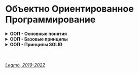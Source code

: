 <h1>Объектно Ориентированное Программирование</h1>


[//]: # (ООП - Основные понятия)
<details><summary><b>ООП - Основные понятия</b></summary><p>

- **Объектно-ориентированное программирование (ООП)** — методология программирования, основанная на представлении программы в виде совокупности объектов, каждый из которых является экземпляром определенного класса, а классы образуют иерархию наследования.
- 
- **Основные понятия**
  - **Класс** - абстрактное описание автомобиля. Чертёж
  - **Объект** - конкретная реализация автомобиля, данная машина
  - **Свойства** - характеристики харакерные для всех машин. Количество колес, цвет, количество бензина...
  - **Методы** - команды, на которые может реагировать машина. По сути функции, которые может вызывать каждый объект.
  - **Геттеры и сеттеры** - спец. методы, для добавления/получения свойств объекта (чтоб не использовать приватные
    свойста)
- 
- **Разные модели (подходы) ООП**
  - Компонентно-ориентированное программирование
  - Прототипно-ориентированное программирование
  - Агентно-ориентированное программирование
- 
- **Шаблоны проектирования "банды четырёх" GoF**
  - [Legmo Notes - Шаблоны проектирования](Pattern.md)
  - [Habr - Шпаргалка по шаблонам проектирования](https://habr.com/ru/post/210288/)
- 
- **Ссылки**
  - [code.mu - на пальцах](http://code.mu/books/javascript/oop/)
  - [code.mu - тоже на пальцах](http://code.mu/books/php/oop/osnovy-raboty-s-objektno-orientirovannym-programmirovaniem-v-php-1.html)
  - [Habr - на пальцах 1](https://habr.com/ru/post/87205/)
  - [Habr - на пальцах 2](https://habr.com/ru/post/87119/)
  - [Что такое ООП в паре слов](https://javarush.ru/groups/posts/1966-principih-obhhektno-orientirovannogo-programmirovanija)
  - [Habr - Понимание ООП в JS](https://habr.com/ru/company/enterra/blog/153365/)
  - [MDN](https://developer.mozilla.org/ru/docs/Web/JavaScript/Guide/Details_of_the_Object_Model)
  - [Википедия - парадигмы программирования](https://ru.wikipedia.org/wiki/%D0%9F%D0%B0%D1%80%D0%B0%D0%B4%D0%B8%D0%B3%D0%BC%D0%B0_%D0%BF%D1%80%D0%BE%D0%B3%D1%80%D0%B0%D0%BC%D0%BC%D0%B8%D1%80%D0%BE%D0%B2%D0%B0%D0%BD%D0%B8%D1%8F)
  - [YouTube - Ментальное программирование](https://www.youtube.com/watch?v=EEq1wdM2M2w)

<br></p>
</details>

[//]: # (ООП - Базовые принципы )
<details><summary><b>ООП - Базовые принципы </b></summary><p>

- `Наследование
  - механизм, который позволяет описать новый класс на основе существующего (родительского). При этом свойства и функциональность родительского класса заимствуются новым классом. Нужно, прежде всего, для повторного использование кода. Cвойство системы, позволяющее описать новый класс на основе уже существующего с частично или полностью заимствующейся функциональностью. Класс, от которого производится наследование, называется базовым, родительским или суперклассом. Новый класс — потомком, наследником, дочерним или производным классом.
- `Абстракция`
  - выделение главных, наиболее значимых характеристик предмета и отбрасывание второстепенных. Для каждого объекта мы задаём минимальное количество методов, полей и описаний, которые позволят решить задачу. Чем меньше характеристик, тем лучше абстракция, но ключевые характеристики убирать нельзя.
- `Инкапсуляция`
  - ограничение доступа к данным и возможностям их изменения. Свойство системы, позволяющее объединить данные и методы, работающие с ними, в классе.
- `Полиморфизм`
  - возможность работать с несколькими типами так, будто это один и тот же тип. При этом поведение объектов будет разным в зависимости от типа, к которому они принадлежат.
  - Свойство системы, позволяющее использовать объекты с одинаковым интерфейсом без информации о типе и внутренней структуре объекта.
  - Пример: реализуем в системе два разных класс, которые имеют метод getData - один с диска, другой из сети. При необходимости переключаем их. В других частях системы мы обращаемся к getData() и не думаем, как именно и откуда получаются данные — на этом уровне нам не важно. Интерфейс одинаковый, внутренняя релаизация разная.
  - Способность объекта использовать методы производного класса, который не существует на момент создания базового.

<br></p>
</details>

[//]: # (ООП - Принципы SOLID)
<details><summary><b>ООП - Принципы SOLID</b></summary>

[//]: # (Single Responsibility Principle)
- <details><summary>Single Responsibility Principle (<b>Принцип единственной ответственности</b>)</summary><p>

  - Каждый класс должен решать лишь одну задачу.

  <br></p>
  </details>

[//]: # (Open-Closed Principle)
- <details><summary>Open-Closed Principle (<b>Принцип открытости-закрытости</b>).</summary><p>

  - Программные сущности (классы, модули, функции) должны быть открыты для расширения, но не для модификации.

  <br></p>
  </details>

[//]: # (Liskov Substitution Principle )
- <details><summary>Liskov Substitution Principle (<b>Принцип подстановки Барбары Лисков</b>).</summary><p>

  - Необходимо, чтобы подклассы могли бы служить заменой для своих суперклассов.
  - Классы-наследники могли бы использоваться вместо родительских классов, от которых они образованы, не нарушая работу программы.
  - Если оказывается, что в коде проверяется тип класса, значит принцип подстановки нарушается.

  <br></p>
  </details>

[//]: # (Interface Segregation Principle )
- <details><summary>Interface Segregation Principle (<b>Принцип разделения интерфейса</b>).</summary><p>

  - Создавайте узкоспециализированные интерфейсы, предназначенные для конкретного клиента.
  - Клиенты не должны зависеть от интерфейсов, которые они не используют.

  <br></p>
  </details>

[//]: # (Dependency Inversion Principle)
- <details><summary>Dependency Inversion Principle (<b>Принцип инверсии зависимостей</b>).</summary><p>

  - Объектом зависимости должна быть абстракция, а не что-то конкретное.
  - Модули верхних уровней не должны зависеть от модулей нижних уровней. Оба типа модулей должны зависеть от абстракций.
  - Абстракции не должны зависеть от деталей. Детали должны зависеть от абстракций.

  <br></p>
  </details>

<br></p>
</details>

<br>
<br>

*[Legmo, 2019-2022](https://github.com/Legmo/notes/)*